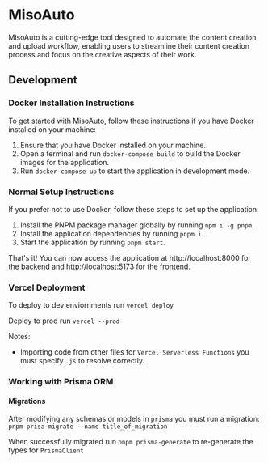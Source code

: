 # MisoAuto

MisoAuto is a cutting-edge tool designed to automate the content creation and upload workflow, enabling users to streamline their content creation process and focus on the creative aspects of their work.

## Development

### Docker Installation Instructions

To get started with MisoAuto, follow these instructions if you have Docker installed on your machine:

1. Ensure that you have Docker installed on your machine.
2. Open a terminal and run `docker-compose build` to build the Docker images for the application.
3. Run `docker-compose up` to start the application in development mode.

### Normal Setup Instructions

If you prefer not to use Docker, follow these steps to set up the application:

1. Install the PNPM package manager globally by running `npm i -g pnpm`.
2. Install the application dependencies by running `pnpm i`.
3. Start the application by running `pnpm start`.

That's it! You can now access the application at http://localhost:8000 for the backend and http://localhost:5173 for the frontend.

### Vercel Deployment

To deploy to dev enviornments run `vercel deploy`

Deploy to prod run `vercel --prod`

Notes:

- Importing code from other files for `Vercel Serverless Functions` you must specify `.js` to resolve correctly.

### Working with Prisma ORM

#### Migrations

After modifying any schemas or models in `prisma` you must run a migration: `pnpm prisa-migrate --name title_of_migration`

When successfully migrated run `pnpm prisma-generate` to re-generate the types for `PrismaClient`
